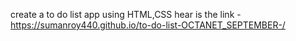 create a to do list app using HTML,CSS
hear is the link - https://sumanroy440.github.io/to-do-list-OCTANET_SEPTEMBER-/


